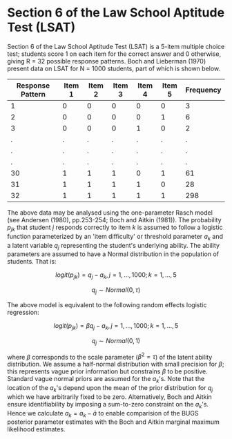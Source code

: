# Section 6 of the Law School Aptitude Test (LSAT)

Section 6 of the Law School Aptitude Test (LSAT) is a 5-item multiple choice test; students score 1 on each item for the correct answer and 0 otherwise, giving R = 32 possible response patterns. Boch and Lieberman (1970) present data on LSAT for N = 1000 students, part of which is shown below.

| Response Pattern | Item 1 | Item 2 | Item 3 | Item 4 | Item 5 | Frequency |
|------------------|--------|--------|--------|--------|--------|-----------|
| 1                | 0      | 0      | 0      | 0      | 0      | 3         |
| 2                | 0      | 0      | 0      | 0      | 1      | 6         |
| 3                | 0      | 0      | 0      | 1      | 0      | 2         |
| .                | .      | .      | .      | .      | .      | .         |
| .                | .      | .      | .      | .      | .      | .         |
| .                | .      | .      | .      | .      | .      | .         |
| 30               | 1      | 1      | 1      | 0      | 1      | 61        |
| 31               | 1      | 1      | 1      | 1      | 0      | 28        |
| 32               | 1      | 1      | 1      | 1      | 1      | 298       |

The above data may be analysed using the one-parameter Rasch model (see Andersen (1980), pp.253-254; Boch and Aitkin (1981)). The probability $p_{jk}$ that student $j$ responds correctly to item $k$ is assumed to follow a logistic function parameterized by an 'item difficulty' or threshold parameter $a_k$ and a latent variable $q_j$ representing the student's underlying ability. The ability parameters are assumed to have a Normal distribution in the population of students. That is:

$$logit(p_{jk}) = q_j - a_k, j = 1,...,1000; k = 1,...,5$$

$$q_j \sim Normal(0, \tau)$$

The above model is equivalent to the following random effects logistic regression:

$$logit(p_{jk}) = \beta q_j - a_k, j = 1,...,1000; k = 1,...,5$$

$$q_j \sim Normal(0, 1)$$

where $\beta$ corresponds to the scale parameter ($\beta^2 = \tau$) of the latent ability distribution. We assume a half-normal distribution with small precision for $\beta$; this represents vague prior information but constrains $\beta$ to be positive. Standard vague normal priors are assumed for the $a_k$'s. Note that the location of the $a_k$'s depend upon the mean of the prior distribution for $q_j$ which we have arbitrarily fixed to be zero. Alternatively, Boch and Aitkin ensure identifiability by imposing a sum-to-zero constraint on the $a_k$'s. Hence we calculate $a_k = a_k - \bar{a}$ to enable comparision of the BUGS posterior parameter estimates with the Boch and Aitkin marginal maximum likelihood estimates.
